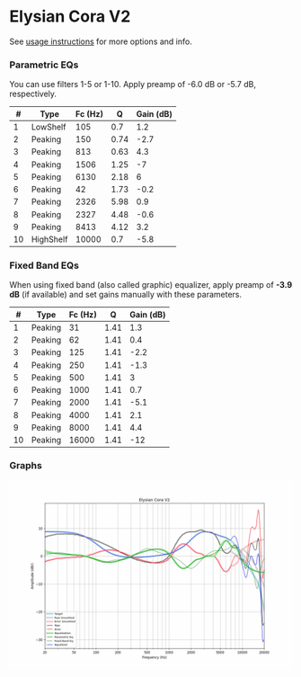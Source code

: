 # Elysian Cora V2
See [usage instructions](https://github.com/jaakkopasanen/AutoEq#usage) for more options and info.

### Parametric EQs
You can use filters 1-5 or 1-10. Apply preamp of -6.0 dB or -5.7 dB, respectively.

|   # | Type      |   Fc (Hz) |    Q |   Gain (dB) |
|-----|-----------|-----------|------|-------------|
|   1 | LowShelf  |       105 | 0.7  |         1.2 |
|   2 | Peaking   |       150 | 0.74 |        -2.7 |
|   3 | Peaking   |       813 | 0.63 |         4.3 |
|   4 | Peaking   |      1506 | 1.25 |        -7   |
|   5 | Peaking   |      6130 | 2.18 |         6   |
|   6 | Peaking   |        42 | 1.73 |        -0.2 |
|   7 | Peaking   |      2326 | 5.98 |         0.9 |
|   8 | Peaking   |      2327 | 4.48 |        -0.6 |
|   9 | Peaking   |      8413 | 4.12 |         3.2 |
|  10 | HighShelf |     10000 | 0.7  |        -5.8 |

### Fixed Band EQs
When using fixed band (also called graphic) equalizer, apply preamp of **-3.9 dB** (if available) and set gains manually with these parameters.

|   # | Type    |   Fc (Hz) |    Q |   Gain (dB) |
|-----|---------|-----------|------|-------------|
|   1 | Peaking |        31 | 1.41 |         1.3 |
|   2 | Peaking |        62 | 1.41 |         0.4 |
|   3 | Peaking |       125 | 1.41 |        -2.2 |
|   4 | Peaking |       250 | 1.41 |        -1.3 |
|   5 | Peaking |       500 | 1.41 |         3   |
|   6 | Peaking |      1000 | 1.41 |         0.7 |
|   7 | Peaking |      2000 | 1.41 |        -5.1 |
|   8 | Peaking |      4000 | 1.41 |         2.1 |
|   9 | Peaking |      8000 | 1.41 |         4.4 |
|  10 | Peaking |     16000 | 1.41 |       -12   |

### Graphs
![](./Elysian%20Cora%20V2.png)
